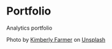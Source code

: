 # Portfolio
Analytics portfolio

Photo by <a href="https://unsplash.com/@kimberlyfarmer?utm_source=unsplash&utm_medium=referral&utm_content=creditCopyText">Kimberly Farmer</a> on <a href="https://unsplash.com/s/photos/education?utm_source=unsplash&utm_medium=referral&utm_content=creditCopyText">Unsplash</a>
  
